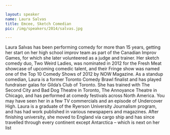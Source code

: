 ```yaml
---

layout: speaker
name: Laura Salvas
title: Emcee, Sketch Comedian
pic: /img/speakers/2014/salvas.jpg

---
```


Laura Salvas has been performing comedy for more than 15 years, getting her start on her high school improv team as part of the Canadian Improv Games, for which she later volunteered as a judge and trainer. Her sketch comedy duo, Two Weird Ladies, was nominated in 2012 for the Fresh Meat showcase of upcoming comedic talent, and their Fringe show was named one of the Top 10 Comedy Shows of 2012 by NOW Magazine. As a standup comedian, Laura is a former Toronto Comedy Brawl finalist and has played fundraiser galas for Gilda’s Club of Toronto. She has trained with The Second City and Bad Dog Theatre in Toronto, The Annoyance Theatre in Chicago, and has performed at comedy festivals across North America. You may have seen her in a few TV commercials and an episode of Undercover High. Laura is a graduate of the Ryerson University Journalism program, and has had work published in various newspapers and magazines. After finishing university, she moved to England via cargo ship and has since travelled through every continent except Antarctica – which is next on her list

